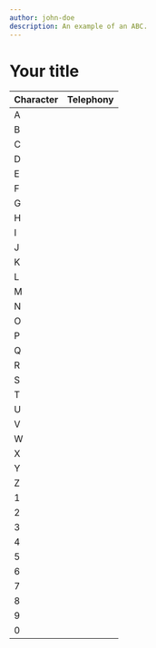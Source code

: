 ```yaml
---
author: john-doe
description: An example of an ABC.
---
```


# Your title

| Character | Telephony |
| --------- | --------- |
| A         |           |
| B         |           |
| C         |           |
| D         |           |
| E         |           |
| F         |           |
| G         |           |
| H         |           |
| I         |           |
| J         |           |
| K         |           |
| L         |           |
| M         |           |
| N         |           |
| O         |           |
| P         |           |
| Q         |           |
| R         |           |
| S         |           |
| T         |           |
| U         |           |
| V         |           |
| W         |           |
| X         |           |
| Y         |           |
| Z         |           |
| 1         |           |
| 2         |           |
| 3         |           |
| 4         |           |
| 5         |           |
| 6         |           |
| 7         |           |
| 8         |           |
| 9         |           |
| 0         |           |
